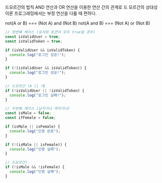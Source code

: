 <!-- @format -->

드모르간의 법칙
AND 연산과 OR 연산을 이용한 연산 간의 관계로 드 모르간의 상대성이론
프로그래밍에서는 부정 연산을 다룰 때 편하다.

not(A or B) === (Not A) and (Not B)
not(A and B) === (Not A) or (Not B)

```js
// 첫번째 케이스 (유저와 토큰이 모두 true일 경우)
const isValidUser = true;
const isValidToken = true;

if (isValidUser && isValidToken) {
  console.log("로그인 성공!");
}

if (!(isValidUser && isValidToken)) {
  console.log("로그인 성공!");
}

// 드모르간 !A || !B
if (!isValidUser || !isValidToken) {
  console.log("로그인 실패!");
}

// 두번째 케이스 (남자거나 여자거나)
const isMale = false;
const ifFemale = false;

if (isMale || isFemale) {
  console.log("인증 완료");
}

if (!(isMale || isFemale)) {
  console.log("인증 실패");
}

// 드모르간!
if (!isMale && !isFemale) {
  console.log("인증 실패");
}
```
